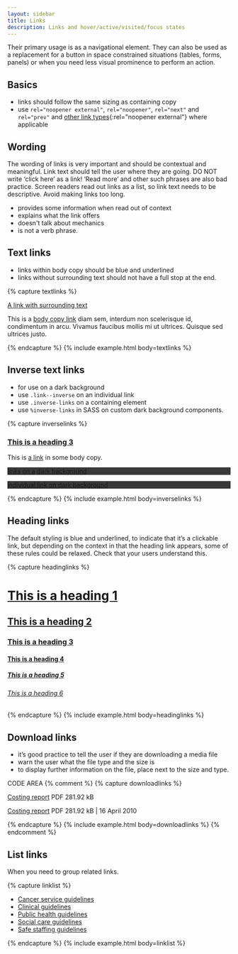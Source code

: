 ```yaml
---
layout: sidebar
title: Links
description: Links and hover/active/visited/focus states
---
```


Their primary usage is as a navigational element. They can also be used as a replacement for a button in space constrained situations (tables, forms, panels) or  when you need less visual prominence to perform an action.

## Basics
- links should follow the same sizing as containing copy
- use `rel="noopener external"`, `rel="noopener"`, `rel="next"` and `rel="prev"` and [other link types](https://developer.mozilla.org/en-US/docs/Web/HTML/Link_types){:rel="noopener external"} where applicable

## Wording

The wording of links is very important and should be contextual and meaningful. Link text should tell the user where they are going. DO NOT write ‘click here’ as a link! ‘Read more’ and other such phrases are also bad practice. Screen readers read out links as a list, so link text needs to be descriptive. Avoid making links too long.

- provides some information when read out of context
- explains what the link offers
- doesn't talk about mechanics
- is not a verb phrase.

## Text links

- links within body copy should be blue and underlined
- links without surrounding text should not have a full stop at the end.

{% capture textlinks %}
<p>
    <a href="#">A link with surrounding text</a>
</p>
<p>
    This is a <a href="#">body copy link</a> diam sem, interdum non scelerisque id, condimentum in arcu. Vivamus faucibus mollis mi ut ultrices. Quisque sed ultrices justo.
</p>
{% endcapture %}
{% include example.html body=textlinks %}

## Inverse text links

- for use on a dark background
- use `.link--inverse` on an individual link
- use `.inverse-links` on a containing element
- use `%inverse-links` in SASS on custom dark background components.

{% capture inverselinks %}
<div class="panel panel--inverse">
    <h3><a href="#">This is a heading 3</a></h3>
    <p>
        This is <a href="#">a link</a> in some body copy.
    </p>
</div>

<div class="panel inverse-links" style="background: #393939;">
    <p>
        <a href="#">links on a</a>
        <a href="#">dark background</a>
    </p>
</div>

<div class="panel" style="background: #393939;">
    <p>
        <a class="link--inverse" href="#">individual link on dark background</a>
    </p>
</div>
{% endcapture %}
{% include example.html body=inverselinks %}


## Heading links

The default styling is blue and underlined, to indicate that it’s a clickable link, but 
depending on the context in that the heading link appears, some of these rules could be relaxed. Check that your users understand this.

{% capture headinglinks %}
<h1><a href="#">This is a heading 1</a></h1>
<h2><a href="#">This is a heading 2</a></h2>
<h3><a href="#">This is a heading 3</a></h3>
<h4><a href="#">This is a heading 4</a></h4>
<h5><a href="#">This is a heading 5</a></h5>
<h6><a href="#">This is a heading 6</a></h6>
{% endcapture %}
{% include example.html body=headinglinks %}

## Download links

- it’s good practice to tell the user if they are downloading a media file
- warn the user what the file type and the size is
- to display further information on the file, place next to the size and type.

CODE AREA
{% comment %}
{% capture downloadlinks %}
<p>
    <a href="#"><span class="icon icon--download" aria-hidden="true"></span> Costing report</a> PDF 281.92 kB
</p>
<p>
    <a href="#"><span class="icon icon--download" aria-hidden="true"></span> Costing report</a> PDF 281.92 kB | 16 April 2010
</p>
{% endcapture %}
{% include example.html body=downloadlinks %}
{% endcomment %}

## List links
When you need to group related links.

{% capture linklist %}
<ul class="list list--unstyled">
    <li><a target="_blank" rel="noopener external" href="https://www.nice.org.uk/guidance/published?type=csg">Cancer service guidelines</a></li>
    <li><a target="_blank" rel="noopener external" href="https://www.nice.org.uk/guidance/published?type=cg">Clinical guidelines</a></li>
    <li><a target="_blank" rel="noopener external" href="https://www.nice.org.uk/guidance/published?type=ph">Public health guidelines</a></li>
    <li><a target="_blank" rel="noopener external" href="https://www.nice.org.uk/guidance/published?type=sc">Social care guidelines</a></li>
    <li><a target="_blank" rel="noopener external" href="https://www.nice.org.uk/guidance/published?type=sg">Safe staffing guidelines</a></li>
</ul>
{% endcapture %}
{% include example.html body=linklist %}



